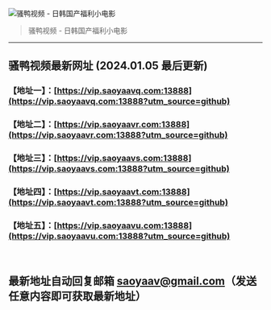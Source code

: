 ![骚鸭视频 - 日韩国产福利小电影](https://cdn.tjswzy.com/saoya/statics/img/logo.gif?v=20231205)
> 骚鸭视频 - 日韩国产福利小电影

---

## 骚鸭视频最新网址 (2024.01.05 最后更新)
### 【地址一】：[https://vip.saoyaavq.com:13888](https://vip.saoyaavq.com:13888?utm_source=github)
### 【地址二】：[https://vip.saoyaavr.com:13888](https://vip.saoyaavr.com:13888?utm_source=github)
### 【地址三】：[https://vip.saoyaavs.com:13888](https://vip.saoyaavs.com:13888?utm_source=github)
### 【地址四】：[https://vip.saoyaavt.com:13888](https://vip.saoyaavt.com:13888?utm_source=github)
### 【地址五】：[https://vip.saoyaavu.com:13888](https://vip.saoyaavu.com:13888?utm_source=github)
<br>

## 最新地址自动回复邮箱 [saoyaav@gmail.com](mailto:saoyaav@gmail.com)（发送任意内容即可获取最新地址）
